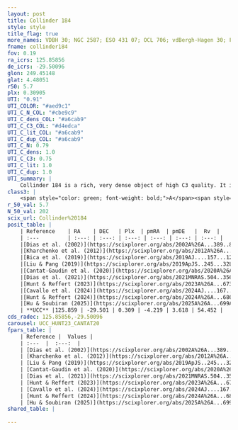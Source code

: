 ```yaml
---
layout: post
title: Collinder 184
style: style
title_flag: true
more_names: VDBH 30; NGC 2587; ESO 431 07; OCL 706; vdBergh-Hagen 30; FoF 591
fname: collinder184
fov: 0.19
ra_icrs: 125.85856
de_icrs: -29.50096
glon: 249.45148
glat: 4.48051
r50: 5.7
plx: 0.30905
UTI: "0.91"
UTI_COLOR: "#aed9c1"
UTI_C_N_COL: "#cbe9c9"
UTI_C_dens_COL: "#a6cab9"
UTI_C_C3_COL: "#d4edca"
UTI_C_lit_COL: "#a6cab9"
UTI_C_dup_COL: "#a6cab9"
UTI_C_N: 0.79
UTI_C_dens: 1.0
UTI_C_C3: 0.75
UTI_C_lit: 1.0
UTI_C_dup: 1.0
UTI_summary: |
    Collinder 184 is a rich, very dense object of high C3 quality. It is very well-studied in the literature.
class3: |
    <span style="color: green; font-weight: bold;">A</span><span style="color: #FFC300; font-weight: bold;">B</span>
r_50_val: 5.7
N_50_val: 202
scix_url: Collinder%20184
posit_table: |
    | Reference    | RA    | DEC   | Plx  | pmRA  | pmDE   |  Rv  |
    | :---         | :---: | :---: | :---: | :---: | :---: | :---: |
    |[Dias et al. (2002)](https://scixplorer.org/abs/2002A%26A...389..871D) | 125.854 | -29.508 | -- | -4.3 | -2.5 | -- |
    |[Kharchenko et al. (2012)](https://scixplorer.org/abs/2012A%26A...543A.156K) | 125.858 | -29.493 | -- | -2.16 | 3.7 | -- |
    |[Bica et al. (2019)](https://scixplorer.org/abs/2019AJ....157...12B) | 125.852 | -29.475 | -- | -- | -- | -- |
    |[Liu & Pang (2019)](https://scixplorer.org/abs/2019ApJS..245...32L) | 125.876 | -29.502 | 0.297 | -4.217 | 3.605 | -- |
    |[Cantat-Gaudin et al. (2020)](https://scixplorer.org/abs/2020A%26A...640A...1C) | 125.861 | -29.503 | 0.295 | -4.248 | 3.586 | -- |
    |[Dias et al. (2021)](https://scixplorer.org/abs/2021MNRAS.504..356D) | 125.837 | -29.498 | 0.303 | -4.259 | 3.58 | 68.734 |
    |[Hunt & Reffert (2023)](https://scixplorer.org/abs/2023A%26A...673A.114H) | 125.864 | -29.504 | 0.311 | -4.194 | 3.601 | 57.353 |
    |[Cavallo et al. (2024)](https://scixplorer.org/abs/2024AJ....167...12C) | 125.852 | -29.489 | 0.309 | -- | -- | -- |
    |[Hunt & Reffert (2024)](https://scixplorer.org/abs/2024A%26A...686A..42H) | 125.864 | -29.504 | 0.311 | -4.194 | 3.601 | 57.353 |
    |[Hu & Soubiran (2025)](https://scixplorer.org/abs/2025A%26A...699A.246H) | 125.852 | -29.489 | -- | -- | -- | -- |
    | **UCC** |125.859 | -29.501 | 0.309 | -4.219 | 3.618 | 54.452 | 
cds_radec: 125.85856,-29.50096
carousel: UCC_HUNT23_CANTAT20
fpars_table: |
    | Reference |  Values |
    | :---  |  :---:  |
    | [Dias et al. (2002)](https://scixplorer.org/abs/2002A%26A...389..871D) | `E(B-V)=0.1, Dist=2700.0, Age=8.7` |
    | [Kharchenko et al. (2012)](https://scixplorer.org/abs/2012A%26A...543A.156K) | `e_bv=0.1, distance=2701, log_age=8.7` |
    | [Liu & Pang (2019)](https://scixplorer.org/abs/2019ApJS..245...32L) | `Age=2.0, Z=-2.0` |
    | [Cantat-Gaudin et al. (2020)](https://scixplorer.org/abs/2020A%26A...640A...1C) | `AVNN=0.45, DMNN=12.53, AgeNN=8.5` |
    | [Dias et al. (2021)](https://scixplorer.org/abs/2021MNRAS.504..356D) | `Av=0.636, Dist=2795, logage=8.565, [Fe/H]=-0.122` |
    | [Hunt & Reffert (2023)](https://scixplorer.org/abs/2023A%26A...673A.114H) | `AV50=0.18, diffAV50=0.662, MOD50=12.232, logAge50=8.832` |
    | [Cavallo et al. (2024)](https://scixplorer.org/abs/2024AJ....167...12C) | `AV50=0.66, dMod50=11.8, logAge50=8.78, [Fe/H]50=-0.52` |
    | [Hunt & Reffert (2024)](https://scixplorer.org/abs/2024A%26A...686A..42H) | `MassJ=614.147` |
    | [Hu & Soubiran (2025)](https://scixplorer.org/abs/2025A%26A...699A.246H) | `MA22=-0.25, MA23f=-0.42, MZ23=-0.39, MK24=-0.33, MF24=-0.29` |
shared_table: |
    
---
```

